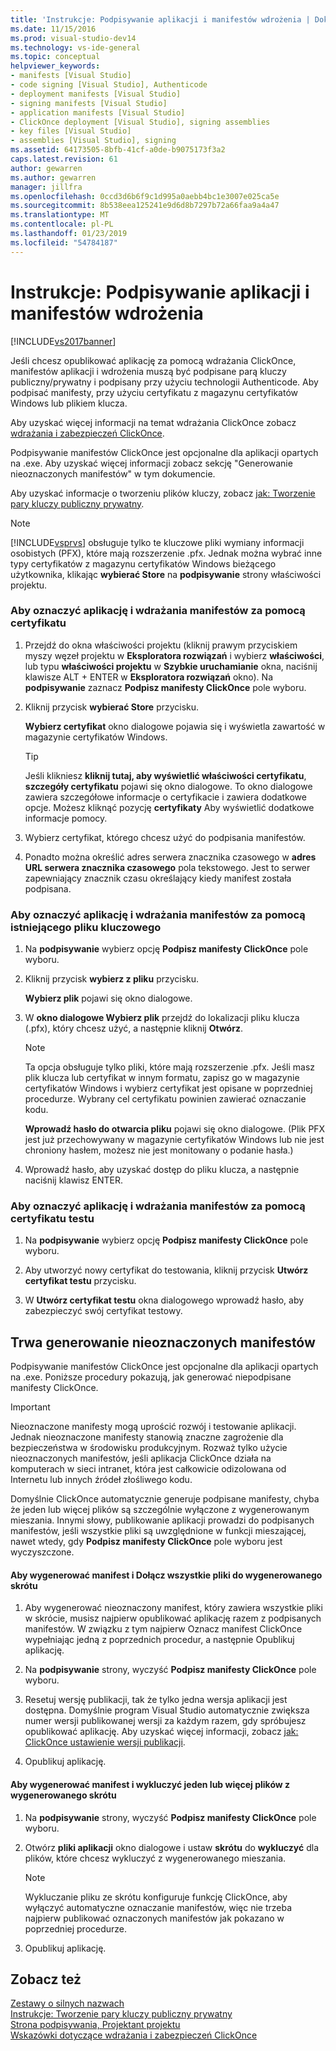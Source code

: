 ```yaml
---
title: 'Instrukcje: Podpisywanie aplikacji i manifestów wdrożenia | Dokumentacja firmy Microsoft'
ms.date: 11/15/2016
ms.prod: visual-studio-dev14
ms.technology: vs-ide-general
ms.topic: conceptual
helpviewer_keywords:
- manifests [Visual Studio]
- code signing [Visual Studio], Authenticode
- deployment manifests [Visual Studio]
- signing manifests [Visual Studio]
- application manifests [Visual Studio]
- ClickOnce deployment [Visual Studio], signing assemblies
- key files [Visual Studio]
- assemblies [Visual Studio], signing
ms.assetid: 64173505-8bfb-41cf-a0de-b9075173f3a2
caps.latest.revision: 61
author: gewarren
ms.author: gewarren
manager: jillfra
ms.openlocfilehash: 0ccd3d6b6f9c1d995a0aebb4bc1e3007e025ca5e
ms.sourcegitcommit: 8b538eea125241e9d6d8b7297b72a66faa9a4a47
ms.translationtype: MT
ms.contentlocale: pl-PL
ms.lasthandoff: 01/23/2019
ms.locfileid: "54784187"
---
```

# <a name="how-to-sign-application-and-deployment-manifests"></a>Instrukcje: Podpisywanie aplikacji i manifestów wdrożenia
[!INCLUDE[vs2017banner](../includes/vs2017banner.md)]

Jeśli chcesz opublikować aplikację za pomocą wdrażania ClickOnce, manifestów aplikacji i wdrożenia muszą być podpisane parą kluczy publiczny/prywatny i podpisany przy użyciu technologii Authenticode. Aby podpisać manifesty, przy użyciu certyfikatu z magazynu certyfikatów Windows lub plikiem klucza.  
  
 Aby uzyskać więcej informacji na temat wdrażania ClickOnce zobacz [wdrażania i zabezpieczeń ClickOnce](../deployment/clickonce-security-and-deployment.md).  
  
 Podpisywanie manifestów ClickOnce jest opcjonalne dla aplikacji opartych na .exe. Aby uzyskać więcej informacji zobacz sekcję "Generowanie nieoznaczonych manifestów" w tym dokumencie.  
  
 Aby uzyskać informacje o tworzeniu plików kluczy, zobacz [jak: Tworzenie pary kluczy publiczny prywatny](http://msdn.microsoft.com/library/05026813-f3bd-4d7c-9e0b-fc588eb3d114).  
  
> [!NOTE]
>  [!INCLUDE[vsprvs](../includes/vsprvs-md.md)] obsługuje tylko te kluczowe pliki wymiany informacji osobistych (PFX), które mają rozszerzenie .pfx. Jednak można wybrać inne typy certyfikatów z magazynu certyfikatów Windows bieżącego użytkownika, klikając **wybierać Store** na **podpisywanie** strony właściwości projektu.  
  
### <a name="to-sign-application-and-deployment-manifests-using-a-certificate"></a>Aby oznaczyć aplikację i wdrażania manifestów za pomocą certyfikatu  
  
1.  Przejdź do okna właściwości projektu (kliknij prawym przyciskiem myszy węzeł projektu w **Eksploratora rozwiązań** i wybierz **właściwości**, lub typu **właściwości projektu** w **Szybkie uruchamianie** okna, naciśnij klawisze ALT + ENTER w **Eksploratora rozwiązań** okno). Na **podpisywanie** zaznacz **Podpisz manifesty ClickOnce** pole wyboru.  
  
2.  Kliknij przycisk **wybierać Store** przycisku.  
  
     **Wybierz certyfikat** okno dialogowe pojawia się i wyświetla zawartość w magazynie certyfikatów Windows.  
  
    > [!TIP]
    >  Jeśli klikniesz **kliknij tutaj, aby wyświetlić właściwości certyfikatu**, **szczegóły certyfikatu** pojawi się okno dialogowe. To okno dialogowe zawiera szczegółowe informacje o certyfikacie i zawiera dodatkowe opcje. Możesz kliknąć pozycję **certyfikaty** Aby wyświetlić dodatkowe informacje pomocy.  
  
3.  Wybierz certyfikat, którego chcesz użyć do podpisania manifestów.  
  
4.  Ponadto można określić adres serwera znacznika czasowego w **adres URL serwera znacznika czasowego** pola tekstowego. Jest to serwer zapewniający znacznik czasu określający kiedy manifest została podpisana.  
  
### <a name="to-sign-application-and-deployment-manifests-using-an-existing-key-file"></a>Aby oznaczyć aplikację i wdrażania manifestów za pomocą istniejącego pliku kluczowego  
  
1.  Na **podpisywanie** wybierz opcję **Podpisz manifesty ClickOnce** pole wyboru.  
  
2.  Kliknij przycisk **wybierz z pliku** przycisku.  
  
     **Wybierz plik** pojawi się okno dialogowe.  
  
3.  W **okno dialogowe Wybierz plik** przejdź do lokalizacji pliku klucza (.pfx), który chcesz użyć, a następnie kliknij **Otwórz**.  
  
    > [!NOTE]
    >  Ta opcja obsługuje tylko pliki, które mają rozszerzenie .pfx. Jeśli masz plik klucza lub certyfikat w innym formatu, zapisz go w magazynie certyfikatów Windows i wybierz certyfikat jest opisane w poprzedniej procedurze. Wybrany cel certyfikatu powinien zawierać oznaczanie kodu.  
  
     **Wprowadź hasło do otwarcia pliku** pojawi się okno dialogowe. (Plik PFX jest już przechowywany w magazynie certyfikatów Windows lub nie jest chroniony hasłem, możesz nie jest monitowany o podanie hasła.)  
  
4.  Wprowadź hasło, aby uzyskać dostęp do pliku klucza, a następnie naciśnij klawisz ENTER.  
  
### <a name="to-sign-application-and-deployment-manifests-using-a-test-certificate"></a>Aby oznaczyć aplikację i wdrażania manifestów za pomocą certyfikatu testu  
  
1.  Na **podpisywanie** wybierz opcję **Podpisz manifesty ClickOnce** pole wyboru.  
  
2.  Aby utworzyć nowy certyfikat do testowania, kliknij przycisk **Utwórz certyfikat testu** przycisku.  
  
3.  W **Utwórz certyfikat testu** okna dialogowego wprowadź hasło, aby zabezpieczyć swój certyfikat testowy.  
  
## <a name="generating-unsigned-manifests"></a>Trwa generowanie nieoznaczonych manifestów  
 Podpisywanie manifestów ClickOnce jest opcjonalne dla aplikacji opartych na .exe. Poniższe procedury pokazują, jak generować niepodpisane manifesty ClickOnce.  
  
> [!IMPORTANT]
>  Nieoznaczone manifesty mogą uprościć rozwój i testowanie aplikacji. Jednak nieoznaczone manifesty stanowią znaczne zagrożenie dla bezpieczeństwa w środowisku produkcyjnym. Rozważ tylko użycie nieoznaczonych manifestów, jeśli aplikacja ClickOnce działa na komputerach w sieci intranet, która jest całkowicie odizolowana od Internetu lub innych źródeł złośliwego kodu.  
  
 Domyślnie ClickOnce automatycznie generuje podpisane manifesty, chyba że jeden lub więcej plików są szczególnie wyłączone z wygenerowanym mieszania. Innymi słowy, publikowanie aplikacji prowadzi do podpisanych manifestów, jeśli wszystkie pliki są uwzględnione w funkcji mieszającej, nawet wtedy, gdy **Podpisz manifesty ClickOnce** pole wyboru jest wyczyszczone.  
  
#### <a name="to-generate-unsigned-manifests-and-include-all-files-in-the-generated-hash"></a>Aby wygenerować manifest i Dołącz wszystkie pliki do wygenerowanego skrótu  
  
1.  Aby wygenerować nieoznaczony manifest, który zawiera wszystkie pliki w skrócie, musisz najpierw opublikować aplikację razem z podpisanych manifestów. W związku z tym najpierw Oznacz manifest ClickOnce wypełniając jedną z poprzednich procedur, a następnie Opublikuj aplikację.  
  
2.  Na **podpisywanie** strony, wyczyść **Podpisz manifesty ClickOnce** pole wyboru.  
  
3.  Resetuj wersję publikacji, tak że tylko jedna wersja aplikacji jest dostępna. Domyślnie program Visual Studio automatycznie zwiększa numer wersji publikowanej wersji za każdym razem, gdy spróbujesz opublikować aplikację. Aby uzyskać więcej informacji, zobacz [jak: ClickOnce ustawienie wersji publikacji](../deployment/how-to-set-the-clickonce-publish-version.md).  
  
4.  Opublikuj aplikację.  
  
#### <a name="to-generate-unsigned-manifests-and-exclude-one-or-more-files-from-the-generated-hash"></a>Aby wygenerować manifest i wykluczyć jeden lub więcej plików z wygenerowanego skrótu  
  
1.  Na **podpisywanie** strony, wyczyść **Podpisz manifesty ClickOnce** pole wyboru.  
  
2.  Otwórz **pliki aplikacji** okno dialogowe i ustaw **skrótu** do **wykluczyć** dla plików, które chcesz wykluczyć z wygenerowanego mieszania.  
  
    > [!NOTE]
    >  Wykluczanie pliku ze skrótu konfiguruje funkcję ClickOnce, aby wyłączyć automatyczne oznaczanie manifestów, więc nie trzeba najpierw publikować oznaczonych manifestów jak pokazano w poprzedniej procedurze.  
  
3.  Opublikuj aplikację.  
  
## <a name="see-also"></a>Zobacz też  
 [Zestawy o silnych nazwach](http://msdn.microsoft.com/library/d4a80263-f3e0-4d81-9b61-f0cbeae3797b)   
 [Instrukcje: Tworzenie pary kluczy publiczny prywatny](http://msdn.microsoft.com/library/05026813-f3bd-4d7c-9e0b-fc588eb3d114)   
 [Strona podpisywania, Projektant projektu](../ide/reference/signing-page-project-designer.md)   
 [Wskazówki dotyczące wdrażania i zabezpieczeń ClickOnce](../deployment/clickonce-security-and-deployment.md)
